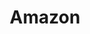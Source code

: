 ---
title: 'Amazon'
excerpt: 'This project is under NDA, please get in touch to learn more.'
coverImage: '/assets/amazon/cover.jpg'
heroPost: false
underNDA: true
ogImage:
  url: '/assets/amazon/cover.jpg'
---